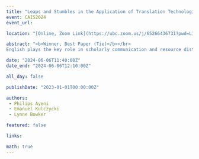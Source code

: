 ```yaml
---
title: "Leaps and Stumbles in the Application of Translation Technologies to Scholarly Communication"
event: CAIS2024
event_url: 

location: "[Online, Zoom Link](https://ubc.zoom.us/j/65266436731?pwd=L1dJRGwrYjNueldyUkFwZXZvc2dpUT09)"

abstract: "<b>Winner, Best Paper (Tie)</b></br>
English plays the key role in scholarly communication and resource distribution, but using a single language for research has consequences for scholars, science and society. To create a more equitable and linguistically diverse scholarly communication ecosystem, support is needed to ensure that scholars can read each other’s work. Language technologies such as machine translation tools (e.g. Google Translate) could potentially play a role, but little is understood about whether, how and to what extent these tools are used by scholars. This systematic review focused on the current state of language technologies within the scholarly communication ecosystem, uncovering both leaps and stumbles in the process."

date: "2024-06-06T11:40:00Z"
date_end: "2024-06-06T12:10:00Z"

all_day: false

publishDate: "2023-01-01T00:00:00Z"

authors:
 - Philips Ayeni
 - Emanuel Kulczycki
 - Lynne Bowker

featured: false

links:

math: true
---
```




